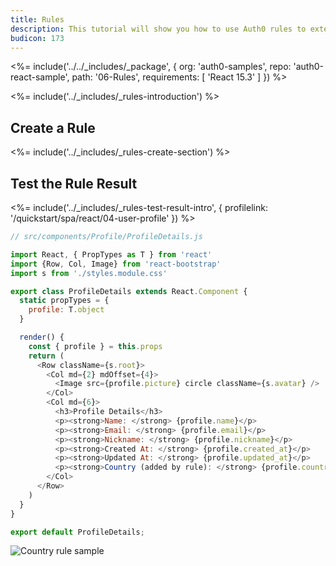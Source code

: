 ```yaml
---
title: Rules
description: This tutorial will show you how to use Auth0 rules to extend what Auth0 has to offer.
budicon: 173
---
```


<%= include('../../_includes/_package', {
  org: 'auth0-samples',
  repo: 'auth0-react-sample',
  path: '06-Rules',
  requirements: [
    'React 15.3'
  ]
}) %>

<%= include('../_includes/_rules-introduction') %>

## Create a Rule

<%= include('../_includes/_rules-create-section') %>

## Test the Rule Result

<%= include('../_includes/_rules-test-result-intro', { profilelink: '/quickstart/spa/react/04-user-profile' }) %>

```javascript
// src/components/Profile/ProfileDetails.js

import React, { PropTypes as T } from 'react'
import {Row, Col, Image} from 'react-bootstrap'
import s from './styles.module.css'

export class ProfileDetails extends React.Component {
  static propTypes = {
    profile: T.object
  }

  render() {
    const { profile } = this.props
    return (
      <Row className={s.root}>
        <Col md={2} mdOffset={4}>
          <Image src={profile.picture} circle className={s.avatar} />
        </Col>
        <Col md={6}>
          <h3>Profile Details</h3>
          <p><strong>Name: </strong> {profile.name}</p>
          <p><strong>Email: </strong> {profile.email}</p>
          <p><strong>Nickname: </strong> {profile.nickname}</p>
          <p><strong>Created At: </strong> {profile.created_at}</p>
          <p><strong>Updated At: </strong> {profile.updated_at}</p>
          <p><strong>Country (added by rule): </strong> {profile.country}</p>
        </Col>
      </Row>
    )
  }
}

export default ProfileDetails;
```

![Country rule sample](/media/articles/reactjs/rule-country-show.png)

